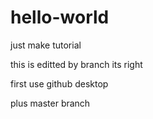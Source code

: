 # hello-world
just make tutorial

this is editted by branch
its right

first use github desktop 


plus master branch